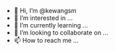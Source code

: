 - 👋 Hi, I’m @kewangsm
- 👀 I’m interested in ...
- 🌱 I’m currently learning ...
- 💞️ I’m looking to collaborate on ...
- 📫 How to reach me ...

<!---
kewangsm/kewangsm is a ✨ special ✨ repository because its `README.md` (this file) appears on your GitHub profile.
You can click the Preview link to take a look at your changes.
--->
